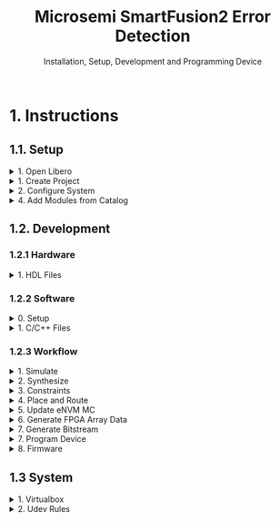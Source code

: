 <h1 align="center">Microsemi SmartFusion2 Error Detection</h1>
<p align="center">
  Installation, Setup, Development and Programming Device
</p>
<br>

# 1. Instructions
## 1.1. Setup
<details closed>
<summary>
1. Open Libero
</summary>
<p>
</p>
</details>
<details closed>
<summary>
1. Create Project
</summary>
<p>

- Click **Project => New Project**
    - Language: VHDL
    - Family: SmartFusion2
    - Part: M2S010-TQ144

</p>
</details>

<details closed>
<summary>
2. Configure System
</summary>
<p>

- Click **Configure MSS**
    - `Clock - MSS_CCC`
        - *Configure*
        - *CLK_BASE=100MHZ*
        - *M3_CLK=100MHZ*
    - `RESET Controller`
        - *Configure*
        - `Enable "MSS_RESET_N_F2M"`
    - `FIC_0 and FIC_1`
        - *Disable*
    - `SPI_0 and SPI_1`
        - *Disable*
    - `I2C_0 and I2C_1`
        - *Disable*
    - `MMUART_0`
        - *Configure*
        - Full Duplex, Aynchronous, Fabric Connection
    - `MMUART_1`
        - *Disable*
    - `USB`
        - *Disable*
    - `Ethernet`
        - *Disable*
    - `Watchdog`
        - *Disable*
    - `DMA`
        - *Disable*
    - `ENVM`
        - *Configure*
        - Give path to *.hex* file
    - `GPIO`
        - *Configure*
        - GPIOs 0 to 7, output, connectivity to FABRIC_A
        - GPIOs 8 to 9, input, connectivity to FABRIC_A
- Click **Generate Component** *(yellow barrel icon)*
- instantiate MSS component in the design
- arrange necessary pins (top levels, etc)

</p>
</details>

<details closed>
<summary>
4. Add Modules from Catalog
</summary>
<p>

- Chip Oscillator
    - select `On-Chip 25-50 Mhz`
    - select `drives fabric logic`
- Clock Conditioning Circuitry
    - change "Dedicated Input Pad 0" to "Oscillators => On-Chip 25-50 Mhz"
- Sysreset
- AND2
- Arrange project
    - image is in `assets/project.png`: [project](assets/project.pdf)
- Check if the project is correctly set as root
- Click **Build Hierarchy** *(Design hierarchy Panel)*

</p>
</details>

## 1.2. Development
### 1.2.1 Hardware

<details closed>
<summary>
1. HDL Files
</summary>
<p>

- Click **File => New => HDL**
- Edit file
- Click **Build Hierarchy** *(Design hierarchy Panel)*
- Drag the now created module to the smart design
- Arrange pins
- Click **Generate Component** *(yellow barrel icon)*
- Click **Build Hierarchy** *(Design hierarchy Panel)*

</p>
</details>

### 1.2.2 Software
<details closed>
<summary>
0. Setup
</summary>
<p>

- Assuming the firmware step has been performed from **Workflow**
- Create Project
    - Click **File => New C/C++ Project**
    - C Managed Build
    - Toolchain: ARM Cross GCC
- Import Firmware
    - Right Click **'Project Name'** => Import
    - File System => Choose exported firmware directory from Libero
    - Select all folders
- Debug Configuration
    - Right Click **'Project Name'** => Properties
    - C/C++ Build => Settings => GNU ARM Cross C Linker => Misc.
        - activate 'use newlib-nano (--specs=nano.specs)'
    - C/C++ Build => Settings => GNU ARM Cross C Compiler => Misc.
        - write into textbox '--specs=cmsis.specs'
    - C/C++ Build => Settings => GNU ARM Cross C Linker => General.
        - Add Script Files
        - Select in workspace 'CMSIS->startup_gcc/debug-in-microsemi-smartfusion2-esram.ld'
    - Apply and Close
    - Project => Build all
    - Debug => Debug Configurations
        - Create new Launch Configuration (Right Click GDB OpenOCD Debugging)
        - Click on Debugger panel
        - Write in "Config Options": `--command "set DEVICE M2S010" --file board/microsemi-cortex-m3.cfg`
        - Click on Startup panel
        - Deactivate "Pre-Run/Restart reset"
- Release Configuration
    - Right Click **'Project Name'** => Build Configuration => Set Active => Release
    - Repeat Debug Configurations
        - Small adjustment:
            - Linker Sript Files:
            - Select in workspace 'production-smartfusion2-execute-in-place.ld'
    - Apply and Close
    - Project => Build all

</p>
</details>
<details closed>
<summary>
1. C/C++ Files
</summary>
<p>

- Click **File => New => Source File**
- Edit
- Click **Project => Build All**
- After every build, remember to `UPDATE eNVM Memory Content` on the Libero side!

</p>
</details>

### 1.2.3 Workflow
<details closed> <summary> 1. Simulate </summary><p>
</p>
</details>

<details closed> <summary> 2. Synthesize </summary><p>
</p>
</details>

<details closed> <summary> 3. Constraints </summary><p>

- Select I/O Panels
- Edit with I/O Editor
- select the correct pin numbers for the LEDs
</p>
</details>

<details closed> <summary> 4. Place and Route </summary><p>
</p>
</details>

<details closed> <summary> 5. Update eNVM MC </summary><p>
</p>
</details>

<details closed> <summary> 6. Generate FPGA Array Data </summary><p>
</p>
</details>

<details closed> <summary> 7. Generate Bitstream </summary><p>
</p>
</details>

<details closed> <summary> 7. Program Device </summary><p>
</p>
</details>

<details closed> <summary> 8. Firmware </summary><p>

- Click on **Configure Firmware Cores**
- Select all cores and click on the download symbol
- Finally click on **Export Firmware** (Needed for SoftConsole)
</p>
</details>

## 1.3 System
<details closed>
<summary>
1. Virtualbox
</summary>
<p>

1. Install Ubuntu on vbox
2. Add Guest additions to the virtual image
3. Enable Shared Folder
4. Enable Shared Clipboard
5. Add User in guest machine to the vboxsf group
6. Add User in host machine to vboxusers group and install `virtualbox-ext-oracle` from the AuR
7. Install libero software on ubuntu vbox following [this](https://pcotret.github.io/microsemi_ubuntu/)
8. Download Softconsole from microsemi's website on ubuntu vbox

</p>
</details>

<details closed>
<summary>
2. Udev Rules
</summary>
<p>

- An example rule file can be found in `assets/udev/70-microsemi.rules`
- Switch the given group name to your respective choice for a group name.
- This group name has to be created on the ubuntu vbox/machine

</p>
</details>
